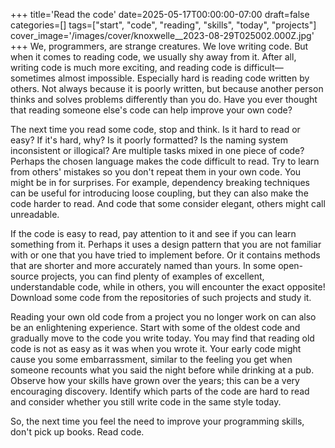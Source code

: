 +++
title='Read the code'
date=2025-05-17T00:00:00-07:00
draft=false
categories=[]
tags=["start", "code", "reading", "skills", "today", "projects"]
cover_image='/images/cover/knoxwelle__2023-08-29T025002.000Z.jpg'
+++
We, programmers, are strange creatures. We love writing code. But when it comes to reading code, we usually shy away from it. After all, writing code is much more exciting, and reading code is difficult—sometimes almost impossible. Especially hard is reading code written by others. Not always because it is poorly written, but because another person thinks and solves problems differently than you do. Have you ever thought that reading someone else's code can help improve your own code?

The next time you read some code, stop and think. Is it hard to read or easy? If it's hard, why? Is it poorly formatted? Is the naming system inconsistent or illogical? Are multiple tasks mixed in one piece of code? Perhaps the chosen language makes the code difficult to read. Try to learn from others' mistakes so you don't repeat them in your own code. You might be in for surprises. For example, dependency breaking techniques can be useful for introducing loose coupling, but they can also make the code harder to read. And code that some consider elegant, others might call unreadable.

If the code is easy to read, pay attention to it and see if you can learn something from it. Perhaps it uses a design pattern that you are not familiar with or one that you have tried to implement before. Or it contains methods that are shorter and more accurately named than yours. In some open-source projects, you can find plenty of examples of excellent, understandable code, while in others, you will encounter the exact opposite! Download some code from the repositories of such projects and study it.

Reading your own old code from a project you no longer work on can also be an enlightening experience. Start with some of the oldest code and gradually move to the code you write today. You may find that reading old code is not as easy as it was when you wrote it. Your early code might cause you some embarrassment, similar to the feeling you get when someone recounts what you said the night before while drinking at a pub. Observe how your skills have grown over the years; this can be a very encouraging discovery. Identify which parts of the code are hard to read and consider whether you still write code in the same style today.

So, the next time you feel the need to improve your programming skills, don't pick up books. Read code.